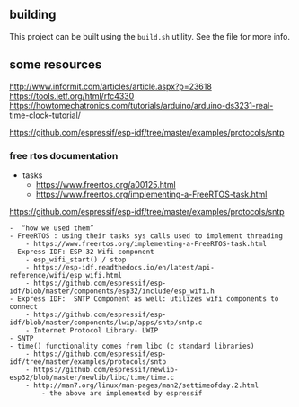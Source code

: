 ## building
This project can be built using the `build.sh` utility. See the file for more info.

## some resources
http://www.informit.com/articles/article.aspx?p=23618
https://tools.ietf.org/html/rfc4330
https://howtomechatronics.com/tutorials/arduino/arduino-ds3231-real-time-clock-tutorial/


https://github.com/espressif/esp-idf/tree/master/examples/protocols/sntp


### free rtos documentation
- tasks
    - https://www.freertos.org/a00125.html
    - https://www.freertos.org/implementing-a-FreeRTOS-task.html


https://github.com/espressif/esp-idf/tree/master/examples/protocols/sntp


	-  “how we used them”
	- FreeRTOS : using their tasks sys calls used to implement threading
		- https://www.freertos.org/implementing-a-FreeRTOS-task.html
	- Express IDF: ESP-32 Wifi component
		- esp_wifi_start() / stop
		- https://esp-idf.readthedocs.io/en/latest/api-reference/wifi/esp_wifi.html
		- https://github.com/espressif/esp-idf/blob/master/components/esp32/include/esp_wifi.h
	- Express IDF:  SNTP Component as well: utilizes wifi components to connect
		- https://github.com/espressif/esp-idf/blob/master/components/lwip/apps/sntp/sntp.c
		- Internet Protocol Library- LWIP
	- SNTP
	- time() functionality comes from libc (c standard libraries)
		- https://github.com/espressif/esp-idf/tree/master/examples/protocols/sntp
		- https://github.com/espressif/newlib-esp32/blob/master/newlib/libc/time/time.c
		- http://man7.org/linux/man-pages/man2/settimeofday.2.html
			- the above are implemented by espressif
